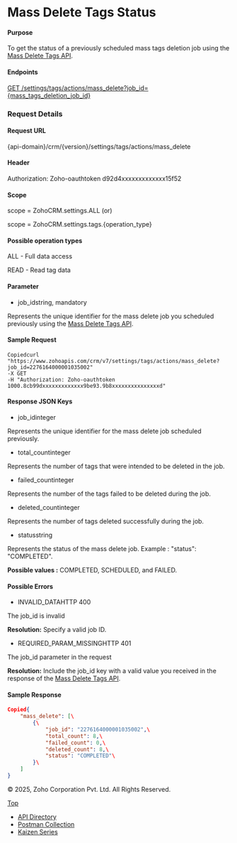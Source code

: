 
# Mass Delete Tags Status

#### Purpose

To get the status of a previously scheduled mass tags deletion job using the [Mass Delete Tags API](https://www.zoho.com/crm/developer/docs/api/v7/mass-delete-tags.html).

#### Endpoints

[GET /settings/tags/actions/mass\_delete?job\_id={mass\_tags\_deletion\_job\_id}](https://www.zoho.com/crm/developer/docs/api/v7/get-mass-delete-tags-status.html)

### Request Details

#### Request URL

{api-domain}/crm/{version}/settings/tags/actions/mass\_delete

#### Header

Authorization: Zoho-oauthtoken d92d4xxxxxxxxxxxxx15f52

#### Scope

scope = ZohoCRM.settings.ALL (or)

scope = ZohoCRM.settings.tags.{operation\_type}

#### Possible operation types

ALL - Full data access

READ - Read tag data

#### Parameter

- job\_idstring, mandatory



Represents the unique identifier for the mass delete job you scheduled previously using the [Mass Delete Tags API](https://www.zoho.com/crm/developer/docs/api/v7/mass-delete-tags.html).


#### Sample Request

``` curl
Copiedcurl "https://www.zohoapis.com/crm/v7/settings/tags/actions/mass_delete?job_id=2276164000001035002"
-X GET
-H "Authorization: Zoho-oauthtoken 1000.8cb99dxxxxxxxxxxxxx9be93.9b8xxxxxxxxxxxxxxxd"

```

#### Response JSON Keys

- job\_idinteger



Represents the unique identifier for the mass delete job scheduled previously.

- total\_countinteger



Represents the number of tags that were intended to be deleted in the job.

- failed\_countinteger



Represents the number of the tags failed to be deleted during the job.

- deleted\_countinteger



Represents the number of tags deleted successfully during the job.

- statusstring



Represents the status of the mass delete job. Example : "status": "COMPLETED".



**Possible values :** COMPLETED, SCHEDULED, and FAILED.


#### Possible Errors

- INVALID\_DATAHTTP 400



The job\_id is invalid

**Resolution:** Specify a valid job ID.

- REQUIRED\_PARAM\_MISSINGHTTP 401



The job\_id parameter in the request

**Resolution:** Include the job\_id key with a valid value you received in the response of the [Mass Delete Tags API](https://www.zoho.com/crm/developer/docs/api/v7/mass-delete-tags.html).


#### Sample Response

``` json
Copied{
    "mass_delete": [\
        {\
            "job_id": "2276164000001035002",\
            "total_count": 8,\
            "failed_count": 0,\
            "deleted_count": 8,\
            "status": "COMPLETED"\
        }\
    ]
}
```

© 2025, Zoho Corporation Pvt. Ltd. All Rights Reserved.

[Top](https://www.zoho.com/crm/developer/docs/api/v7/get-mass-delete-tags-status.html#top)

- [API Directory](https://www.zoho.com/crm/developer/docs/api-directory.html?source_from=qlink_)
- [Postman Collection](https://www.postman.com/zohocrmdevelopers/workspace/zoho-crm-developers/overview?source_from=qlink_)
- [Kaizen Series](https://www.zoho.com/crm/developer/docs/kaizen-series-directory.html?source_from=qlink_)